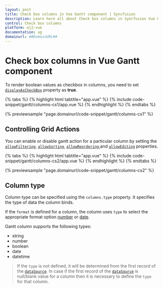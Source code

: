 ```yaml
---
layout: post
title: Check box columns in Vue Gantt component | Syncfusion
description: Learn here all about Check box columns in Syncfusion Vue Gantt component of Syncfusion Essential JS 2 and more.
control: Check box columns 
platform: ej2-vue
documentation: ug
domainurl: ##DomainURL##
---
```


# Check box columns in Vue Gantt component

To render boolean values as checkbox in columns, you need to set [`displayAsCheckBox`](https://ej2.syncfusion.com/vue/documentation/api/gantt/column/#displayascheckbox) property as **true**.

{% tabs %}
{% highlight html tabtitle="app.vue" %}
{% include code-snippet/gantt/columns-cs1/app.vue %}
{% endhighlight %}
{% endtabs %}
        
{% previewsample "page.domainurl/code-snippet/gantt/columns-cs1" %}

## Controlling Grid Actions

You can enable or disable gantt action for a particular column by setting the [`allowFiltering`](https://ej2.syncfusion.com/vue/documentation/api/gantt/#allowfiltering), [`allowSorting`](https://ej2.syncfusion.com/vue/documentation/api/gantt/#allowsorting), [`allowReordering`](https://ej2.syncfusion.com/vue/documentation/api/gantt/#allowreordering),and [`allowEditing`](https://ej2.syncfusion.com/vue/documentation/api/gantt/#editsettings) properties.

{% tabs %}
{% highlight html tabtitle="app.vue" %}
{% include code-snippet/gantt/columns-cs2/app.vue %}
{% endhighlight %}
{% endtabs %}
        
{% previewsample "page.domainurl/code-snippet/gantt/columns-cs2" %}

## Column type

Column type can be specified using the `columns.type` property. It specifies the type of data the column binds.

If the `format` is defined for a column, the column uses `type` to select the appropriate format option [number](../common/internationalization/#number-formatting) or [date](../common/internationalization/#manipulating-datetime).

Gantt column supports the following types:
* string
* number
* boolean
* date
* datetime

> If the `type` is not defined, it will be determined from the first record of the [`dataSource`](https://ej2.syncfusion.com/vue/documentation/api/gantt/#datasource).
> In case if the first record of the [`dataSource`](https://ej2.syncfusion.com/vue/documentation/api/gantt/#datasource) is null/blank value for a column then it is necessary to define the `type` for that column.